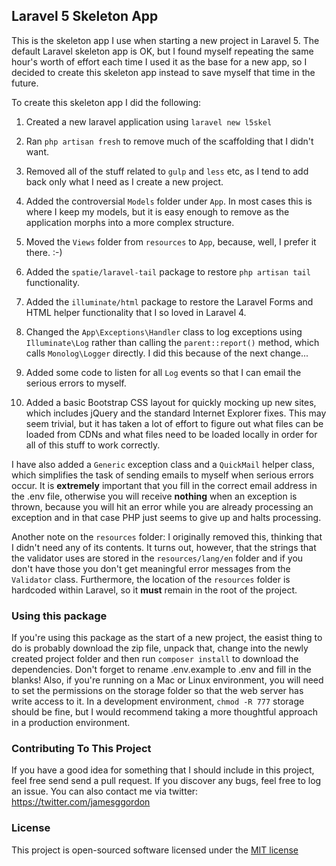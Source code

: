 ## Laravel 5 Skeleton App

This is the skeleton app I use when starting a new project in Laravel 5. The default Laravel skeleton app is OK, but
I found myself repeating the same hour's worth of effort each time I used it as the base for a new app, so I decided to
create this skeleton app instead to save myself that time in the future.

To create this skeleton app I did the following:

1. Created a new laravel application using `laravel new l5skel`

2. Ran `php artisan fresh` to remove much of the scaffolding that I didn't want.
 
3. Removed all of the stuff related to `gulp` and `less` etc, as I tend to add back only what I need as I create a new
project.

4. Added the controversial `Models` folder under `App`. In most cases this is where I keep my models, but it is easy
enough to remove as the application morphs into a more complex structure.

5. Moved the `Views` folder from `resources` to `App`, because, well, I prefer it there. :-)

6. Added the `spatie/laravel-tail` package to restore `php artisan tail` functionality.

7. Added the `illuminate/html` package to restore the Laravel Forms and HTML helper functionality that I so loved in
Laravel 4.

8. Changed the `App\Exceptions\Handler` class to log exceptions using `Illuminate\Log` rather than calling the
`parent::report()` method, which calls `Monolog\Logger` directly. I did this because of the next change...

9. Added some code to listen for all `Log` events so that I can email the serious errors to myself.

10. Added a basic Bootstrap CSS layout for quickly mocking up new sites, which  includes jQuery and the standard
Internet Explorer fixes. This may seem trivial, but it has taken a lot of effort to figure out what files can be loaded
from CDNs and what files need to be loaded locally in order for all of this stuff to work correctly.

I have also added a `Generic` exception class and a `QuickMail` helper class, which simplifies the task of sending
emails to myself when serious errors occur. It is **extremely** important that you fill in the correct email address
in the .env file, otherwise you will receive **nothing** when an exception is thrown, because you will hit an error
while you are already processing an exception and in that case PHP just seems to give up and halts processing.

Another note on the `resources` folder: I originally removed this, thinking that I didn't need any of its contents.
It turns out, however, that the strings that the validator uses are stored in the `resources/lang/en` folder and if
you don't have those you don't get meaningful error messages from the `Validator` class. Furthermore, the location of
the `resources` folder is hardcoded within Laravel, so it **must** remain in the root of the project.

### Using this package

If you're using this package as the start of a new project, the easist thing to do is probably download the zip file,
unpack that, change into the newly created project folder and then run `composer install` to download the dependencies.
Don't forget to rename .env.example to .env and fill in the blanks! Also, if you're running on a Mac or Linux environment,
you will need to set the permissions on the storage folder so that the web server has write access to it. In a development
environment, `chmod -R 777` storage should be fine, but I would recommend taking a more thoughtful approach in a production
environment.

### Contributing To This Project

If you have a good idea for something that I should include in this project, feel free send send a pull request. If you
discover any bugs, feel free to log an issue. You can also contact me via twitter: https://twitter.com/jamesggordon

### License

This project is open-sourced software licensed under the [MIT license](http://opensource.org/licenses/MIT)
